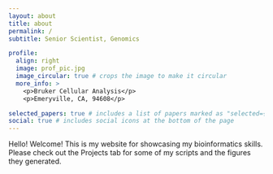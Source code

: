 ```yaml
---
layout: about
title: about
permalink: /
subtitle: Senior Scientist, Genomics

profile:
  align: right
  image: prof_pic.jpg
  image_circular: true # crops the image to make it circular
  more_info: >
    <p>Bruker Cellular Analysis</p>
    <p>Emeryville, CA, 94608</p>

selected_papers: true # includes a list of papers marked as "selected={true}"
social: true # includes social icons at the bottom of the page
---
```


Hello! Welcome! This is my website for showcasing my bioinformatics skills. Please check out the Projects tab for some of my scripts and the figures they generated. 
<!-- Above is where you put some information about yourself! Link to your favorite [subreddit](http://reddit.com). You can put a picture in, too. The code is already in, just name your picture `prof_pic.jpg` and put it in the `img/` folder.

Link to your social media connections, too. This theme is set up to use [Font Awesome icons](https://fontawesome.com/) and [Academicons](https://jpswalsh.github.io/academicons/), like the ones below. Add your Facebook, Twitter, LinkedIn, Google Scholar, or just disable all of them. -->
